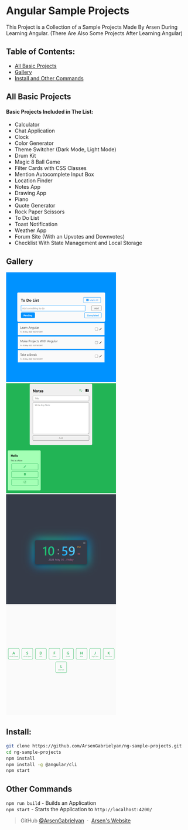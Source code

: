 # Angular Sample Projects
This Project is a Collection of a Sample Projects Made By Arsen During Learning Angular. (There Are Also Some Projects After Learning Angular)

## Table of Contents:
- [All Basic Projects](#all-basic-projects)
- [Gallery](#gallery)
- [Install and Other Commands](#install)

## All Basic Projects
#### Basic Projects Included in The List:
- Calculator
- Chat Application
- Clock
- Color Generator
- Theme Switcher (Dark Mode, Light Mode)
- Drum Kit
- Magic 8 Ball Game
- Filter Cards with CSS Classes
- Mention Autocomplete Input Box
- Location Finder
- Notes App
- Drawing App
- Piano
- Quote Generator
- Rock Paper Scissors
- To Do List
- Toast Notification
- Weather App
- Forum Site (With an Upvotes and Downvotes)
- Checklist With State Management and Local Storage

## Gallery
<p align="left">
<img src="readme-img/to-do.png" alt="project" width="300"/>
<img src="readme-img/note.png" alt="project" width="300" />
<img src="readme-img/clock.png" alt="project" width="300" />
<img src="readme-img/drum.png" alt="project" width="300" />
</p>

## Install:
```bash
git clone https://github.com/ArsenGabrielyan/ng-sample-projects.git
cd ng-sample-projects
npm install
npm install -g @angular/cli
npm start
```
## Other Commands
`npm run build` - Builds an Application <br>
`npm start` - Starts the Application to `http://localhost:4200/`

> GitHub [@ArsenGabrielyan](https://github.com/ArsenGabrielyan) &nbsp;&middot;&nbsp;
> [Arsen's Website](https://arsen-g.web.app)